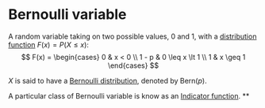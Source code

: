 # Bernoulli variable

A random variable taking on two possible values, 0 and 1, with a [distribution function](202210071536)
$F(x) = P(X \leq x)$:
$$
F(x) = \begin{cases}
  0 & x < 0 \\
  1 - p & 0 \leq x \lt 1 \\
  1 & x \geq 1
\end{cases}
$$

$X$ is said to have a [Bernoulli distribution](202210081016), denoted by Bern($p$).

A particular class of Bernoulli variable is know as an [Indicator function](202210081017).
**
